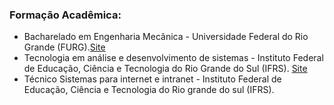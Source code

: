 ### Formação Acadêmica:
* Bacharelado em Engenharia Mecânica - Universidade Federal do Rio Grande (FURG).[Site](https://ee.furg.br)
* Tecnologia em análise e desenvolvimento de sistemas - Instituto Federal de Educação, Ciência e Tecnologia do Rio Grande do Sul (IFRS). [Site](http://divcomp.riogrande.ifrs.edu.br/superior)
* Técnico Sistemas para internet e intranet - Instituto Federal de Educação, Ciência e Tecnologia do Rio grande do sul (IFRS).
